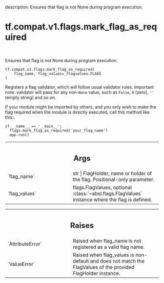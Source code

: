 description: Ensures that flag is not None during program execution.

<div itemscope itemtype="http://developers.google.com/ReferenceObject">
<meta itemprop="name" content="tf.compat.v1.flags.mark_flag_as_required" />
<meta itemprop="path" content="Stable" />
</div>

# tf.compat.v1.flags.mark_flag_as_required

<!-- Insert buttons and diff -->

<table class="tfo-notebook-buttons tfo-api nocontent" align="left">

</table>



Ensures that flag is not None during program execution.


<pre class="devsite-click-to-copy prettyprint lang-py tfo-signature-link">
<code>tf.compat.v1.flags.mark_flag_as_required(
    flag_name, flag_values=_flagvalues.FLAGS
)
</code></pre>



<!-- Placeholder for "Used in" -->

Registers a flag validator, which will follow usual validator rules.
Important note: validator will pass for any non-``None`` value, such as
``False``, ``0`` (zero), ``''`` (empty string) and so on.

If your module might be imported by others, and you only wish to make the flag
required when the module is directly executed, call this method like this::

    if __name__ == '__main__':
      flags.mark_flag_as_required('your_flag_name')
      app.run()

<!-- Tabular view -->
 <table class="responsive fixed orange">
<colgroup><col width="214px"><col></colgroup>
<tr><th colspan="2"><h2 class="add-link">Args</h2></th></tr>

<tr>
<td>
`flag_name`<a id="flag_name"></a>
</td>
<td>
str | FlagHolder, name or holder of the flag.
Positional-only parameter.
</td>
</tr><tr>
<td>
`flag_values`<a id="flag_values"></a>
</td>
<td>
flags.FlagValues, optional :class:`~absl.flags.FlagValues`
instance where the flag is defined.
</td>
</tr>
</table>



<!-- Tabular view -->
 <table class="responsive fixed orange">
<colgroup><col width="214px"><col></colgroup>
<tr><th colspan="2"><h2 class="add-link">Raises</h2></th></tr>

<tr>
<td>
`AttributeError`<a id="AttributeError"></a>
</td>
<td>
Raised when flag_name is not registered as a valid flag
name.
</td>
</tr><tr>
<td>
`ValueError`<a id="ValueError"></a>
</td>
<td>
Raised when flag_values is non-default and does not match the
FlagValues of the provided FlagHolder instance.
</td>
</tr>
</table>

